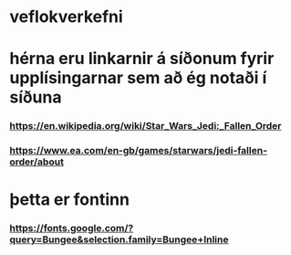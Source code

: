 # veflokverkefni

# hérna eru linkarnir á síðonum fyrir upplísingarnar sem að ég notaði í síðuna
### https://en.wikipedia.org/wiki/Star_Wars_Jedi:_Fallen_Order
### https://www.ea.com/en-gb/games/starwars/jedi-fallen-order/about

# þetta er fontinn
### https://fonts.google.com/?query=Bungee&selection.family=Bungee+Inline
